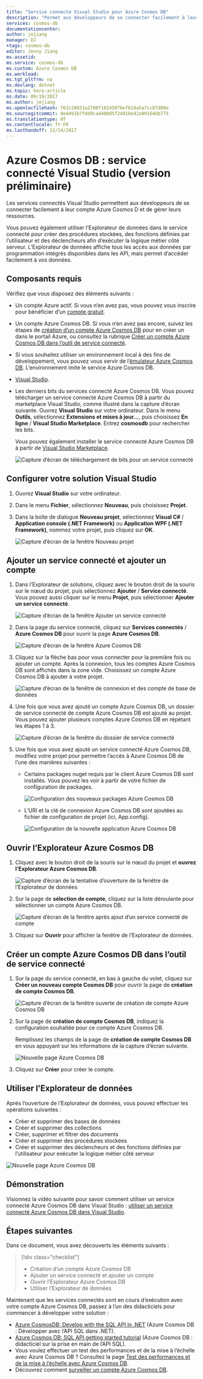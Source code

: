 ```yaml
---
title: "Service connecté Visual Studio pour Azure Cosmos DB"
description: "Permet aux développeurs de se connecter facilement à leur compte Azure Cosmos DB et de gérer des ressources via les services connectés Visual Studio."
services: cosmos-db
documentationcenter: 
author: jejiang
manager: DJ
+tags: cosmos-db
editor: Jenny Jiang
ms.assetid: 
ms.service: cosmos-db
ms.custom: Azure Cosmos DB
ms.workload: 
ms.tgt_pltfrm: na
ms.devlang: dotnet
ms.topic: hero-article
ms.date: 09/19/2017
ms.author: jejiang
ms.openlocfilehash: f63c20831a2700f1024507bef614a5a7cc87d00e
ms.sourcegitcommit: 0e4491b7fdd9ca4408d5f2d41be42a09164db775
ms.translationtype: HT
ms.contentlocale: fr-FR
ms.lasthandoff: 12/14/2017
---
```

# <a name="azure-cosmos-db-visual-studio-connected-service-preview"></a>Azure Cosmos DB : service connecté Visual Studio (version préliminaire)

Les services connectés Visual Studio permettent aux développeurs de se connecter facilement à leur compte Azure Cosmos D et de gérer leurs ressources.

Vous pouvez également utiliser l’Explorateur de données dans le service connecté pour créer des procédures stockées, des fonctions définies par l’utilisateur et des déclencheurs afin d’exécuter la logique métier côté serveur. L’Explorateur de données affiche tous les accès aux données par programmation intégrés disponibles dans les API, mais permet d’accéder facilement à vos données.

## <a name="prerequisites"></a>Composants requis

Vérifiez que vous disposez des éléments suivants :

* Un compte Azure actif. Si vous n’en avez pas, vous pouvez vous inscrire pour bénéficier d’un [compte gratuit](https://azure.microsoft.com/free/). 
* Un compte Azure Cosmos DB. Si vous n’en avez pas encore, suivez les étapes de [création d’un compte Azure Cosmos DB](create-sql-api-dotnet.md) pour en créer un dans le portail Azure, ou consultez la rubrique [Créer un compte Azure Cosmos DB dans l’outil de service connecté](#Create-an-Azure-Cosmo-DB-account-in-Connected-Service-tool). 
* Si vous souhaitez utiliser un environnement local à des fins de développement, vous pouvez vous servir de l’[émulateur Azure Cosmos DB](local-emulator.md). L’environnement imite le service Azure Cosmos DB.
* [Visual Studio](http://www.visualstudio.com/).
* Les derniers bits du services connecté Azure Cosmos DB. Vous pouvez télécharger un service connecté Azure Cosmos DB à partir du marketplace Visual Studio, comme illustré dans la capture d’écran suivante. Ouvrez **Visual Studio** sur votre ordinateur. Dans le menu **Outils**, sélectionnez **Extensions et mises à jour...**, puis choisissez **En ligne** / **Visual Studio Marketplace**. Entrez **cosmosdb** pour rechercher les bits.

    Vous pouvez également installer le service connecté Azure Cosmos DB à partir de [Visual Studio Marketplace](https://go.microsoft.com/fwlink/?linkid=858709).

    ![Capture d’écran de téléchargement de bits pour un service connecté](./media/connected-service/connected-service-downloadbits.png) 

## <a id="SetupVS"></a>Configurer votre solution Visual Studio
1. Ouvrez **Visual Studio** sur votre ordinateur.
2. Dans le menu **Fichier**, sélectionnez **Nouveau**, puis choisissez **Projet**.
3. Dans la boîte de dialogue **Nouveau projet**, sélectionnez **Visual C#** / **Application console (.NET Framework)** ou **Application WPF (.NET Framework)**, nommez votre projet, puis cliquez sur **OK**.

    ![Capture d’écran de la fenêtre Nouveau projet](./media/connected-service/connected-service-new-project.png)
    
## <a name="add-connected-service-and-add-account"></a>Ajouter un service connecté et ajouter un compte
1. Dans l’Explorateur de solutions, cliquez avec le bouton droit de la souris sur le nœud du projet, puis sélectionnez **Ajouter** / **Service connecté**. Vous pouvez aussi cliquer sur le menu **Projet**, puis sélectionner **Ajouter un service connecté**.

    ![Capture d’écran de la fenêtre Ajouter un service connecté](./media/connected-service/connected-service-add-connectedservice-rightclick.png)
2. Dans la page du service connecté, cliquez sur **Services connectés** / **Azure Cosmos DB** pour ouvrir la page **Azure Cosmos DB**.

    ![Capture d’écran de la fenêtre Azure Cosmos DB](./media/connected-service/connected-service-choose-azure-cosmosdb.png)
3. Cliquez sur la flèche bas pour vous connecter pour la première fois ou ajouter un compte. Après la connexion, tous les comptes Azure Cosmos DB sont affichés dans la zone vide. Choisissez un compte Azure Cosmos DB à ajouter à votre projet.

    ![Capture d’écran de la fenêtre de connexion et des compte de base de données](./media/connected-service/connected-service-add-db-account.png)
4. Une fois que vous avez ajouté un compte Azure Cosmos DB, un dossier de service connecté de compte Azure Cosmos DB est ajouté au projet. Vous pouvez ajouter plusieurs comptes Azure Cosmos DB en répétant les étapes 1 à 3.

    ![Capture d’écran de la fenêtre du dossier de service connecté](./media/connected-service/connected-service-add-connectedservice-folder.png)

5. Une fois que vous avez ajouté un service connecté Azure Cosmos DB, modifiez votre projet pour permettre l’accès à Azure Cosmos DB de l’une des manières suivantes :

    * Certains packages nuget requis par le client Azure Cosmos DB sont installés. Vous pouvez les voir à partir de votre fichier de configuration de packages. 

        ![Configuration des nouveaux packages Azure Cosmos DB](./media/connected-service/connected-service-packages-config.png)   
    
    * L’URI et la clé de connexion Azure Cosmos DB sont ajoutées au fichier de configuration de projet (ici, App.config). 

        ![Configuration de la nouvelle application Azure Cosmos DB](./media/connected-service/connected-service-app-config.png) 

## <a name="open-azure-cosmos-db-explorer"></a>Ouvrir l’Explorateur Azure Cosmos DB
1. Cliquez avec le bouton droit de la souris sur le nœud du projet et **ouvrez l’Explorateur Azure Cosmos DB**.

    ![Capture d’écran de la tentative d’ouverture de la fenêtre de l’Explorateur de données](./media/connected-service/connected-service-right-click-open-data-exporer.png)
2. Sur la page de **sélection de compte**, cliquez sur la liste déroulante pour sélectionner un compte Azure Cosmos DB.

    ![Capture d’écran de la fenêtre après ajout d’un service connecté de compte](./media/connected-service/connected-service-open-explorer.png)
3. Cliquez sur **Ouvrir** pour afficher la fenêtre de l’Explorateur de données.

## <a id="Create-an-Azure-Cosmo-DB-account-in-Connected-Service-tool"></a>Créer un compte Azure Cosmos DB dans l’outil de service connecté
1. Sur la page du service connecté, en bas à gauche du volet, cliquez sur **Créer un nouveau compte Cosmos DB** pour ouvrir la page de **création de compte Cosmos DB**.

    ![Capture d’écran de la fenêtre ouverte de création de compte Azure Cosmos DB](./media/connected-service/connected-service-click-new-db-account.png)
2. Sur la page de **création de compte Cosmos DB**, indiquez la configuration souhaitée pour ce compte Azure Cosmos DB.

    Remplissez les champs de la page de **création de compte Cosmos DB** en vous appuyant sur les informations de la capture d’écran suivante. 
 
    ![Nouvelle page Azure Cosmos DB](./media/connected-service/connected-service-create-new-account.png)        
3. Cliquez sur **Créer** pour créer le compte.

## <a name="use-data-explorer"></a>Utiliser l’Explorateur de données

Après l’ouverture de l’Explorateur de données, vous pouvez effectuer les opérations suivantes :
* Créer et supprimer des bases de données
* Créer et supprimer des collections
* Créer, supprimer et filtrer des documents
* Créer et supprimer des procédures stockées
* Créer et supprimer des déclencheurs et des fonctions définies par l’utilisateur pour exécuter la logique métier côté serveur 

![Nouvelle page Azure Cosmos DB](./media/connected-service/connected-service-dataexplorerui.png)

## <a name="demo"></a>Démonstration

Visionnez la vidéo suivante pour savoir comment utiliser un service connecté Azure Cosmos DB dans Visual Studio : [utiliser un service connecté Azure Cosmos DB dans Visual Studio](https://go.microsoft.com/fwlink/?linkid=858711).

## <a name="next-steps"></a>Étapes suivantes
Dans ce document, vous avez découverts les éléments suivants :

> [!div class="checklist"]
> * Création d’un compte Azure Cosmos DB
> * Ajouter un service connecté et ajouter un compte
> * Ouvrir l’Explorateur Azure Cosmos DB
> * Utiliser l’Explorateur de données

Maintenant que les services connectés sont en cours d’exécution avec votre compte Azure Cosmos DB, passez à l’un des didacticiels pour commencer à développer votre solution :

* [Azure CosmosDB: Develop with the SQL API in .NET](tutorial-develop-sql-api-dotnet.md) (Azure Cosmos DB : Développer avec l’API SQL dans .NET).
* [Azure Cosmos DB: SQL API getting started tutorial](sql-api-get-started.md) (Azure Cosmos DB : didacticiel sur la prise en main de l’API SQL).
* Vous voulez effectuer un test des performances et de la mise à l’échelle avec Azure Cosmos DB ? Consultez la page [Test des performances et de la mise à l’échelle avec Azure Cosmos DB](performance-testing.md).
* Découvrez comment [surveiller un compte Azure Cosmos DB](monitor-accounts.md).

